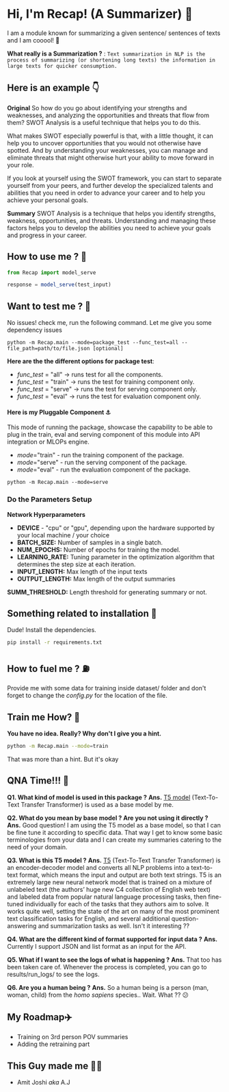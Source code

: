 # Hi, I'm Recap! (A Summarizer) 👋

I am a module known for summarizing a given sentence/ sentences of texts and I am cooool! 🧊

**What really is a Summarization ?** : `Text summarization in NLP is the process of summarizing (or shortening long texts) the information in large texts for quicker consumption.`

## Here is an example 👇

**Original**
So how do you go about identifying your strengths and weaknesses, and analyzing the opportunities and threats that flow from them? SWOT Analysis is a useful technique that helps you to do this.

What makes SWOT especially powerful is that, with a little thought, it can help you to uncover opportunities that you would not otherwise have spotted. And by understanding your weaknesses, you can manage and eliminate threats that might otherwise hurt your ability to move forward in your role.

If you look at yourself using the SWOT framework, you can start to separate yourself from your peers, and further develop the specialized talents and abilities that you need in order to advance your career and to help you achieve your personal goals.

**Summary**
SWOT Analysis is a technique that helps you identify strengths, weakness, opportunities, and threats. Understanding and managing these factors helps you to develop the abilities you need to achieve your goals and progress in your career.

## How to use me ? 💁

```javascript
from Recap import model_serve

response = model_serve(test_input)
```

## Want to test me ? 🧐

No issues! check me, run the following command. Let me give you some dependency issues

```
python -m Recap.main --mode=package_test --func_test=all --file_path=path/to/file.json [optional]
```

**Here are the the different options for package test**:

- _func_test_ = "all" -> runs test for all the components.
- _func_test_ = "train" -> runs the test for training component only.
- _func_test_ = "serve" -> runs the test for serving component only.
- _func_test_ = "eval" -> runs the test for evaluation component only.

#### Here is my Pluggable Component ⚓

This mode of running the package, showcase the capability to be able to plug in the train, eval and serving
component of this module into API integration or MLOPs engine.

- _mode_="train" - run the training component of the package.
- _mode_="serve" - run the serving component of the package.
- _mode_="eval" - run the evaluation component of the package.

`python -m Recap.main --mode=serve`

### Do the Parameters Setup

**Network Hyperparameters**

- **DEVICE** - "cpu" or "gpu", depending upon the hardware supported by your local machine / your choice
- **BATCH_SIZE:** Number of samples in a single batch.
- **NUM_EPOCHS:** Number of epochs for training the model.
- **LEARNING_RATE:** Tuning parameter in the optimization algorithm that determines the step size at each iteration.
- **INPUT_LENGTH:** Max length of the input texts
- **OUTPUT_LENGTH:** Max length of the output summaries

**SUMM_THRESHOLD:** Length threshold for generating summary or not.

## Something related to installation 🔨

Dude! Install the dependencies.

```sh
pip install -r requirements.txt
```

## How to fuel me ? ⛽

Provide me with some data for training inside dataset/ folder and don't forget to change the _config.py_ for the location of the file.

## Train me How? 🚅

**You have no idea. Really? Why don't I give you a hint.**

```sh
python -m Recap.main --mode=train
```

That was more than a hint. But it's okay

## QNA Time!!! 📣

**Q1. What kind of model is used in this package ?**
**Ans.** [T5 model](https://huggingface.co/transformers/model_doc/t5.html#t5forconditionalgeneration) (Text-To-Text Transfer Transformer) is used as a base model by me.

**Q2. What do you mean by base model ? Are you not using it directly ?**
**Ans.** Good question! I am using the T5 model as a base model, so that I can be fine tune it according to specific data. That way I get to know some basic terminologies from your data and I can create my summaries catering to the need of your domain.

**Q3. What is this T5 model ?**
**Ans.** [T5](https://huggingface.co/transformers/model_doc/t5.html) (Text-To-Text Transfer Transformer) is an encoder-decoder model and converts all NLP problems into a text-to-text format, which means the input and output are both text strings. T5 is an extremely large new neural network model that is trained on a mixture of unlabeled text (the authors’ huge new C4 collection of English web text) and labeled data from popular natural language processing tasks, then fine-tuned individually for each of the tasks that they authors aim to solve. It works quite well, setting the state of the art on many of the most prominent text classification tasks for English, and several additional question-answering and summarization tasks as well. Isn't it interesting ??

**Q4. What are the different kind of format supported for input data ?**
**Ans.** Currently I support JSON and list format as an input for the API.

**Q5. What if I want to see the logs of what is happening ?**
**Ans.** That too has been taken care of. Whenever the process is completed, you can go to results/run_logs/ to see the logs.

**Q6. Are you a human being ?**
**Ans.** So a human being is a person (man, woman, child) from the _homo sapiens_ species.. Wait. What ?? 😕

## My Roadmap✈️

- Training on 3rd person POV summaries
- Adding the retraining part

## This Guy made me 🦸‍♂️

- Amit Joshi _aka_ A.J
